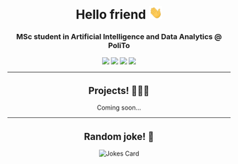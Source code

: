 
<h1 align="center">Hello friend <img src="https://raw.githubusercontent.com/ABSphreak/ABSphreak/master/gifs/Hi.gif" width="30"></h1>
 <!---<p align="center"><img align="center" src="https://github-readme-stats-one-taupe-67.vercel.app/api?username=claudiotancredi&show_icons=true&locale=en&theme=chartreuse-dark&count_private=true&title_color=blue&hide_border=true&icon_color=blue&include_all_commits=true" alt="ovi" width="419" /></p>-->
<h3 align="center">MSc student in Artificial Intelligence and Data Analytics @ PoliTo </h3>

 <p align="center">
  <img src="https://img.shields.io/badge/Based%20in-Turin,%20Italy-blue" />
  <img src="https://img.shields.io/badge/Dream%20Job-AI%20Research%20Scientist-blue" />
  <img src="https://img.shields.io/badge/Languages-English%20%26%20Italian-blue" />
  <img src="https://img.shields.io/badge/Interests-Football,%20Tennis,%20Padel,%20Space%20exploration-blue" />
</p>

<hr>
<h2 align="center">Projects! 👨🏻‍💻</h2>

<p align="center">Coming soon...</p>
<hr>
<h2 align="center">Random joke! 👻</h2>
<!-- HTML -->
<p align="center">
<img src="https://readme-jokes.vercel.app/api" alt="Jokes Card" /> </p>

<!---<table>
 <tr>
  <td><h4>Tool wear classification - July 2022</h4><ul><li>Designed a novel two-stage pipeline for wear state classification of cemented carbide inserts</li>
   <li>Effectively emulated the cognitive process of a human operator</li>
   <li>Significantly reduced industrial costs due to misclassification in relevant scenarios</li>
   </ul></td>
  <td><img src="https://raw.githubusercontent.com/claudiotancredi/Tool-wear-classification/master/img/pipeline-arch.jpg" width="500px"></td>
 </tr>
</table>-->
